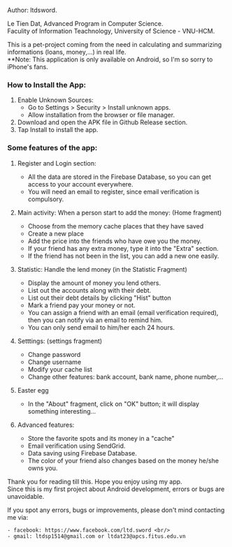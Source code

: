 Author: ltdsword.

Le Tien Dat, Advanced Program in Computer Science. <br/> 
Faculity of Information Teachnology, University of Science - VNU-HCM.

This is a pet-project coming from the need in calculating and summarizing informations (loans, money,...) in real life. <br/>
**Note: This application is only available on Android, so I'm so sorry to iPhone's fans.

### How to Install the App:

1. Enable Unknown Sources:
    - Go to Settings > Security > Install unknown apps.
    - Allow installation from the browser or file manager.
2. Download and open the APK file in Github Release section.
3. Tap Install to install the app.

### Some features of the app:

1. Register and Login section:
    - All the data are stored in the Firebase Database, so you can get access to your account everywhere.
    - You will need an email to register, since email verification is compulsory.

2. Main activity: When a person start to add the money: (Home fragment)
	- Choose from the memory cache places that they have saved
	- Create a new place
	- Add the price into the friends who have owe you the money.
    - If your friend has any extra money, type it into the "Extra" section.
	- If the friend has not been in the list, you can add a new one easily.

3. Statistic: Handle the lend money (in the Statistic Fragment)
	- Display the amount of money you lend others.
	- List out the accounts along with their debt.
    - List out their debt details by clicking "Hist" button
    - Mark a friend pay your money or not.
    - You can assign a friend with an email (email verification required), then you can notify via an email to remind him.
    - You can only send email to him/her each 24 hours.

4. Setttings: (settings fragment)
	- Change password
	- Change username
    - Modify your cache list
	- Change other features: bank account, bank name, phone number,...
	
5. Easter egg
	- In the "About" fragment, click on "OK" button; it will display something interesting...
	
6. Advanced features:
	- Store the favorite spots and its money in a "cache"
    - Email verification using SendGrid.
    - Data saving using Firebase Database.
    - The color of your friend also changes based on the money he/she owns you.

Thank you for reading till this. Hope you enjoy using my app. <br/>
Since this is my first project about Android development, errors or bugs are unavoidable.

If you spot any errors, bugs or improvements, please don't mind contacting me via:

    - facebook: https://www.facebook.com/ltd.sword <br/>
    - gmail: ltdsp1514@gmail.com or ltdat23@apcs.fitus.edu.vn

